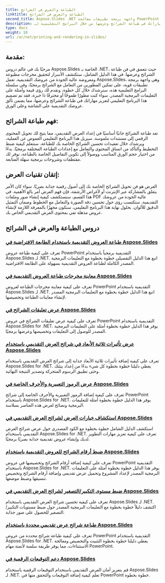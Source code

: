 ```yaml
---
title: الطباعة والعرض في الشرائح
linktitle: الطباعة والعرض في الشرائح
second_title: Aspose.Slides .NET واجهة برمجة تطبيقات معالجة PowerPoint
description: عزز مهاراتك في طباعة الشرائح وعرضها من خلال البرامج التعليمية لـ Aspose.Slides لـ .NET. تعلم تقنيات خطوة بخطوة للحصول على مخرجات عالية الجودة. انغمس في معالجة الشرائح الآن!
type: docs
weight: 10
url: /ar/net/printing-and-rendering-in-slides/
---
```


## مقدمة:

مرحبًا بك في عالم دروس Aspose.Slides الخاصة بـ .NET، حيث نتعمق في فن طباعة الشرائح وعرضها. في هذا الدليل الشامل، ستكتشف الأسرار لتحقيق مخرجات مطبوعة ومعروضة عالية الجودة من عروضك التقديمية. تعمل Aspose.Slides، وهي واجهة برمجة تطبيقات قوية، على تمكين المطورين من التعامل مع الشرائح برمجيًا، وفي سلسلة البرامج التعليمية هذه، سنرشدك خلال كل خطوة، ونقدم لك رؤى قيمة وأمثلة على التعليمات البرمجية المصدر. سواء كنت مطورًا طموحًا أو محترفًا ذا خبرة، فقد تم تصميم هذا البرنامج التعليمي لتعزيز مهاراتك في طباعة الشرائح وعرضها، مما يضمن تألق عروضك التقديمية على الشاشة وعلى الورق.

## فهم طباعة الشرائح:

تعد طباعة الشرائح جانبًا أساسيًا في إعداد العرض التقديمي، مما يتيح لك تحويل المحتوى الرقمي إلى مستندات ملموسة. سيزيل هذا البرنامج التعليمي الغموض عن العملية، ويرشدك خلال تعقيدات تحسين الشرائح الخاصة بك للطباعة. ستتعلم كيفية ضبط التخطيط والتأكد من اتساق المحتوى والتعامل مع إعدادات الطباعة المختلفة برمجيًا. بدءًا من اختيار حجم الورق المناسب ووصولاً إلى تكوين التفاصيل الخاصة بالطباعة، نوفر لك مقتطفات وشروحات برمجية سهلة المتابعة.

## إتقان تقنيات العرض:

العرض هو فن تحويل الشرائح الخاصة بك إلى أصول رقمية جذابة بصريًا. سواء كان الأمر يتعلق بالمشاركة عبر الإنترنت أو لأغراض الأرشفة، فإن فهم العرض أمر بالغ الأهمية. في هذا القسم، سنستكشف كيفية إنشاء صور وملفات PDF عالية الجودة من عروضك التقديمية. ستكتسب رؤى حول تحسين دقة الصورة والتعامل مع الخطوط وضمان التمثيل الدقيق للألوان. بحلول نهاية هذا البرنامج التعليمي، ستكون مجهزًا بالمعرفة اللازمة لإنشاء عروض مذهلة تفي بمحتوى العرض التقديمي الخاص بك.

## دروس الطباعة والعرض في الشرائح
### [طباعة العروض التقديمية باستخدام الطابعة الافتراضية في Aspose.Slides](./printing-with-default-printer/)
تعرف على كيفية طباعة عروض PowerPoint التقديمية برمجياً باستخدام Aspose.Slides لـ .NET. اتبع هذا الدليل التفصيلي خطوة بخطوة مع التعليمات البرمجية المصدر الكاملة لطباعة العروض التقديمية بسهولة على الطابعة الافتراضية.
### [معاينة مخرجات طباعة العروض التقديمية في Aspose.Slides](./presentation-print-preview/)
تعرف على كيفية معاينة مخرجات الطباعة لعروض PowerPoint التقديمية باستخدام Aspose.Slides لـ .NET. اتبع هذا الدليل خطوة بخطوة مع التعليمات البرمجية المصدر لإنشاء معاينات الطباعة وتخصيصها.
### [عرض تعليقات الشرائح في Aspose.Slides](./rendering-slide-comments/)
تعرف على كيفية عرض تعليقات الشرائح في عروض PowerPoint التقديمية باستخدام Aspose.Slides for .NET. يوفر هذا الدليل خطوة بخطوة أمثلة على التعليمات البرمجية المصدر للوصول إلى التعليقات وتخصيصها وعرضها برمجيًا.
### [عرض تأثيرات ثلاثية الأبعاد في شرائح العرض التقديمي باستخدام Aspose.Slides](./rendering-3d-effects/)
تعرف على كيفية إضافة تأثيرات ثلاثية الأبعاد جذابة إلى شرائح العرض التقديمي باستخدام Aspose.Slides for .NET. يغطي دليلنا خطوة بخطوة كل شيء بدءًا من إعداد بيئتك وحتى تطبيق الرسوم المتحركة وتصدير النتيجة النهائية.
### [عرض الرموز التعبيرية والأحرف الخاصة في Aspose.Slides](./rendering-emoji-special-characters/)
تعرف على كيفية إضافة الرموز التعبيرية والأحرف الخاصة إلى شرائح PowerPoint باستخدام Aspose.Slides for .NET. يوفر هذا الدليل خطوة بخطوة أمثلة للتعليمات البرمجية ونصائح لعرض هذه العناصر بسلاسة.
### [استكشاف خيارات العرض لشرائح العرض التقديمي في Aspose.Slides](./presentation-render-options/)
استكشف الدليل الشامل خطوة بخطوة مع الكود المصدري حول عرض شرائح العرض التقديمي باستخدام Aspose.Slides for .NET. تعرف على كيفية تعزيز مهارات التطوير لديك وإنشاء عروض تقديمية جذابة بصريًا برمجيًا.
### [ضبط أرقام الشرائح للعروض التقديمية باستخدام Aspose.Slides](./setting-slide-numbers/)
تعرف على كيفية إضافة أرقام الشرائح وتخصيصها في عروض PowerPoint التقديمية باستخدام Aspose.Slides for .NET. يوفر هذا الدليل خطوة بخطوة أمثلة على التعليمات البرمجية المصدر لإعداد المشروع وتحميل عرض تقديمي وإضافة أرقام الشرائح وتخصيص تنسيقها وضبط موضعها.
### [ضبط مستوى التكبير/التصغير لشرائح العرض التقديمي في Aspose.Slides](./adjusting-zoom-level/)
تعرف على كيفية تحسين شرائح العرض التقديمي باستخدام Aspose.Slides لـ .NET. اكتشف دليلاً خطوة بخطوة مع التعليمات البرمجية المصدر حول ضبط مستويات التكبير/التصغير للحصول على صور جذابة.
### [طباعة شرائح عرض تقديمي محددة باستخدام Aspose.Slides](./printing-specific-slides/)
تعرف على كيفية طباعة شرائح محددة من عروض PowerPoint التقديمية باستخدام Aspose.Slides for .NET. يغطي دليلنا خطوة بخطوة التثبيت والتخصيص ومعالجة الاستثناءات، مما يوفر طريقة سلسة لأتمتة مهام PowerPoint.
### [دعم التوقيعات الرقمية في Aspose.Slides](./digital-signature-support/)
قم بتعزيز أمان العرض التقديمي باستخدام التوقيعات الرقمية باستخدام Aspose.Slides لـ .NET. تعلم كيفية إضافة التوقيعات والتحقق منها في PowerPoint خطوة بخطوة.